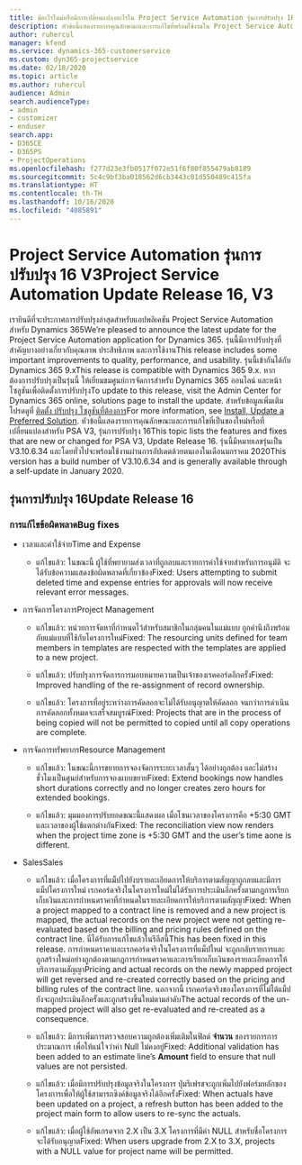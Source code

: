 ```yaml
---
title: มีอะไรใหม่หรือมีการเปลี่ยนแปลงอะไรใน Project Service Automation รุ่นการปรับปรุง 16 V3
description: หัวข้อนี้แสดงรายการคุณลักษณะและการแก้ไขที่พร้อมใช้งานใน Project Service Automation รุ่นการปรับปรุง 16 V3
author: ruhercul
manager: kfend
ms.service: dynamics-365-customerservice
ms.custom: dyn365-projectservice
ms.date: 02/18/2020
ms.topic: article
ms.author: ruhercul
audience: Admin
search.audienceType:
- admin
- customizer
- enduser
search.app:
- D365CE
- D365PS
- ProjectOperations
ms.openlocfilehash: f277d23e3fb0517f072e51f6f80f855479ab8189
ms.sourcegitcommit: 5c4c9bf3ba018562d6cb3443c01d550489c415fa
ms.translationtype: HT
ms.contentlocale: th-TH
ms.lasthandoff: 10/16/2020
ms.locfileid: "4085891"
---
```

# <a name="project-service-automation-update-release-16-v3"></a><span data-ttu-id="d6eee-103">Project Service Automation รุ่นการปรับปรุง 16 V3</span><span class="sxs-lookup"><span data-stu-id="d6eee-103">Project Service Automation Update Release 16, V3</span></span>

<span data-ttu-id="d6eee-104">เรายินดีที่จะประกาศการปรับปรุงล่าสุดสำหรับแอปพลิเคชัน Project Service Automation สำหรับ Dynamics 365</span><span class="sxs-lookup"><span data-stu-id="d6eee-104">We’re pleased to announce the latest update for the Project Service Automation application for Dynamics 365.</span></span> <span data-ttu-id="d6eee-105">รุ่นนี้มีการปรับปรุงที่สำคัญบางอย่างเกี่ยวกับคุณภาพ ประสิทธิภาพ และการใช้งาน</span><span class="sxs-lookup"><span data-stu-id="d6eee-105">This release includes some important improvements to quality, performance, and usability.</span></span>  <span data-ttu-id="d6eee-106">รุ่นนี้เข้ากันได้กับ Dynamics 365 9.x</span><span class="sxs-lookup"><span data-stu-id="d6eee-106">This release is compatible with Dynamics 365 9.x.</span></span> <span data-ttu-id="d6eee-107">หากต้องการปรับปรุงเป็นรุ่นนี้ ให้เยี่ยมชมศูนย์การจัดการสำหรับ Dynamics 365 ออนไลน์ และหน้าโซลูชันเพื่อติดตั้งการปรับปรุง</span><span class="sxs-lookup"><span data-stu-id="d6eee-107">To update to this release, visit the Admin Center for Dynamics 365 online, solutions page to install the update.</span></span> <span data-ttu-id="d6eee-108">สำหรับข้อมูลเพิ่มเติม โปรดดูที่ [ติดตั้ง ปรับปรุง โซลูชันที่ต้องการ](https://docs.microsoft.com/dynamics365/project-service/upgrade-psa-home-page)</span><span class="sxs-lookup"><span data-stu-id="d6eee-108">For more information, see [Install, Update a Preferred Solution](https://docs.microsoft.com/dynamics365/project-service/upgrade-psa-home-page).</span></span>
<span data-ttu-id="d6eee-109">หัวข้อนี้แสดงรายการคุณลักษณะและการแก้ไขที่เป็นของใหม่หรือที่เปลี่ยนแปลงสำหรับ PSA V3, รุ่นการปรับปรุง 16</span><span class="sxs-lookup"><span data-stu-id="d6eee-109">This topic lists the features and fixes that are new or changed for PSA V3, Update Release 16.</span></span> <span data-ttu-id="d6eee-110">รุ่นนี้มีหมายเลขรุ่นเป็น V3.10.6.34 และโดยทั่วไปจะพร้อมใช้งานผ่านการอัปเดตด้วยตนเองในเดือนมกราคม 2020</span><span class="sxs-lookup"><span data-stu-id="d6eee-110">This version has a build number of V3.10.6.34 and is generally available through a self-update in January 2020.</span></span>


## <a name="update-release-16"></a><span data-ttu-id="d6eee-111">รุ่นการปรับปรุง 16</span><span class="sxs-lookup"><span data-stu-id="d6eee-111">Update Release 16</span></span>

### <a name="bug-fixes"></a><span data-ttu-id="d6eee-112">การแก้ไขข้อผิดพลาด</span><span class="sxs-lookup"><span data-stu-id="d6eee-112">Bug fixes</span></span>

-   <span data-ttu-id="d6eee-113">เวลาและค่าใช้จ่าย</span><span class="sxs-lookup"><span data-stu-id="d6eee-113">Time and Expense</span></span>

    -   <span data-ttu-id="d6eee-114">แก้ไขแล้ว: ในขณะนี้ ผู้ใช้ที่พยายามส่งเวลาที่ถูกลบและรายการค่าใช้จ่ายสำหรับการอนุมัติ จะได้รับข้อความแสดงข้อผิดพลาดที่เกี่ยวข้อง</span><span class="sxs-lookup"><span data-stu-id="d6eee-114">Fixed: Users attempting to submit deleted time and expense entries for approvals will now receive relevant error messages.</span></span>

-   <span data-ttu-id="d6eee-115">การจัดการโครงการ</span><span class="sxs-lookup"><span data-stu-id="d6eee-115">Project Management</span></span>

    -   <span data-ttu-id="d6eee-116">แก้ไขแล้ว: หน่วยการจัดหาที่กำหนดไว้สำหรับสมาชิกในกลุ่มคนในแม่แบบ ถูกคำนึงถึงพร้อมกับแม่แบบที่ใช้กับโครงการใหม่</span><span class="sxs-lookup"><span data-stu-id="d6eee-116">Fixed: The resourcing units defined for team members in templates are respected with the templates are applied to a new project.</span></span>

    -   <span data-ttu-id="d6eee-117">แก้ไขแล้ว: ปรับปรุงการจัดการการมอบหมายความเป็นเจ้าของเรคคอร์ดอีกครั้ง</span><span class="sxs-lookup"><span data-stu-id="d6eee-117">Fixed: Improved handling of the re-assignment of record ownership.</span></span>

    -   <span data-ttu-id="d6eee-118">แก้ไขแล้ว: โครงการที่อยู่ระหว่างการคัดลอกจะไม่ได้รับอนุญาตให้คัดลอก จนกว่าการดำเนินการคัดลอกทั้งหมดจะเสร็จสมบูรณ์</span><span class="sxs-lookup"><span data-stu-id="d6eee-118">Fixed: Projects that are in the process of being copied will not be permitted to copied until all copy operations are complete.</span></span>

-   <span data-ttu-id="d6eee-119">การจัดการทรัพยากร</span><span class="sxs-lookup"><span data-stu-id="d6eee-119">Resource Management</span></span>

    -   <span data-ttu-id="d6eee-120">แก้ไขแล้ว: ในขณะนี้การขยายการจองจัดการระยะเวลาสั้นๆ ได้อย่างถูกต้อง และไม่สร้างชั่วโมงเป็นศูนย์สำหรับการจองแบบขยาย</span><span class="sxs-lookup"><span data-stu-id="d6eee-120">Fixed: Extend bookings now handles short durations correctly and no longer creates zero hours for extended bookings.</span></span>

    -   <span data-ttu-id="d6eee-121">แก้ไขแล้ว: มุมมองการปรับยอดขณะนี้แสดงผล เมื่อโซนเวลาของโครงการคือ +5:30 GMT และเวลาของผู้ใช้แตกต่างกัน</span><span class="sxs-lookup"><span data-stu-id="d6eee-121">Fixed: The reconciliation view now renders when the project time zone is +5:30 GMT and the user’s time aone is different.</span></span>

-   <span data-ttu-id="d6eee-122">Sales</span><span class="sxs-lookup"><span data-stu-id="d6eee-122">Sales</span></span>

    -   <span data-ttu-id="d6eee-123">แก้ไขแล้ว: เมื่อโครงการที่แม็ปไปยังบรายละเอียดการให้บริการตามสัญญาถูกลบและมีการแม็ปโครงการใหม่ เรกคอร์ดจริงในโครงการใหม่ไม่ได้รับการประเมินอีกครั้งตามกฎการเรียกเก็บเงินและการกำหนดราคาที่กำหนดในรายละเอียดการให้บริการตามสัญญา</span><span class="sxs-lookup"><span data-stu-id="d6eee-123">Fixed: When a project mapped to a contract line is removed and a new project is mapped, the actual records on the new project were not getting re-evaluated based on the billing and pricing rules defined on the contract line.</span></span> <span data-ttu-id="d6eee-124">นี่ได้รับการแก้ไขแล้วในรีลีสนี้</span><span class="sxs-lookup"><span data-stu-id="d6eee-124">This has been fixed in this release.</span></span> <span data-ttu-id="d6eee-125">การกำหนดราคาและเรกคอร์ดจริงในโครงการที่แม็ปใหม่ จะถูกกลับรายการและถูกสร้างใหม่อย่างถูกต้องตามกฎการกำหนดราคาและการเรียกเก็บเงินของรายละเอียดการให้บริการตามสัญญา</span><span class="sxs-lookup"><span data-stu-id="d6eee-125">Pricing and actual records on the newly mapped project will get reversed and re-created correctly based on the pricing and billing rules of the contract line.</span></span> <span data-ttu-id="d6eee-126">นอกจากนี้ เรกคอร์ดจริงของโครงการที่ไม่ได้แม็ปยังจะถูกประเมินอีกครั้งและถูกสร้างขึ้นใหม่ตามลำดับ</span><span class="sxs-lookup"><span data-stu-id="d6eee-126">The actual records of the un-mapped project will also get re-evaluated and re-created as a consequence.</span></span>

    -   <span data-ttu-id="d6eee-127">แก้ไขแล้ว: มีการเพิ่มการตรวจสอบความถูกต้องเพิ่มเติมในฟิลด์ **จำนวน** ของรายการการประมาณการ เพื่อให้แน่ใจว่าค่า Null ไม่คงอยู่</span><span class="sxs-lookup"><span data-stu-id="d6eee-127">Fixed: Additional validation has been added to an estimate line’s **Amount** field to ensure that null values are not persisted.</span></span>

    -   <span data-ttu-id="d6eee-128">แก้ไขแล้ว: เมื่อมีการปรับปรุงข้อมูลจริงในโครงการ ปุ่มรีเฟรชจะถูกเพิ่มไปยังฟอร์มหลักของโครงการเพื่อให้ผู้ใช้สามารถซิงค์ข้อมูลจริงได้อีกครั้ง</span><span class="sxs-lookup"><span data-stu-id="d6eee-128">Fixed: When actuals have been updated on a project, a refresh button has been added to the project main form to allow users to re-sync the actuals.</span></span>

    -   <span data-ttu-id="d6eee-129">แก้ไขแล้ว: เมื่อผู้ใช้อัพเกรดจาก 2.X เป็น 3.X โครงการที่มีค่า NULL สำหรับชื่อโครงการจะได้รับอนุญาต</span><span class="sxs-lookup"><span data-stu-id="d6eee-129">Fixed: When users upgrade from 2.X to 3.X, projects with a NULL value for project name will be permitted.</span></span>

